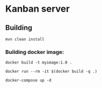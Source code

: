 # Kanban server

## Building
`mvn clean install`

### Building docker image:
```
docker build -t myimage:1.0 .

docker run --rm -it $(docker build -q .)

docker-compose up -d
```